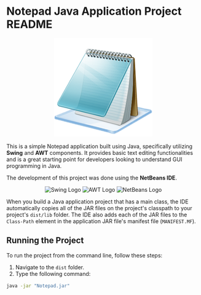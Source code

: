 # Notepad Java Application Project README

<p align="center">
  <img src="https://raw.githubusercontent.com/StepJes/Notepad/readME/src/notepad/icons/notepad.png" alt="Notepad Icon">
</p>

This is a simple Notepad application built using Java, specifically utilizing **Swing** and **AWT** components. It provides basic text editing functionalities and is a great starting point for developers looking to understand GUI programming in Java.

The development of this project was done using the **NetBeans IDE**.
<p align="center">
  <img src="https://techhubsolutions.in/wp-content/uploads/2020/05/maxresdefault.jpg" alt="Swing Logo" width="140" height="100">
  <img src="https://media.geeksforgeeks.org/wp-content/cdn-uploads/20200701230518/AWT.png" alt="AWT Logo" width="250" height="100">
  <img src="https://upload.wikimedia.org/wikipedia/commons/thumb/9/98/Apache_NetBeans_Logo.svg/1200px-Apache_NetBeans_Logo.svg.png" alt="NetBeans Logo" width="100" height="100">
</p>

When you build a Java application project that has a main class, the IDE automatically copies all of the JAR files on the project's classpath to your project's `dist/lib` folder. The IDE also adds each of the JAR files to the `Class-Path` element in the application JAR file's manifest file (`MANIFEST.MF`).

## Running the Project

To run the project from the command line, follow these steps:

1. Navigate to the `dist` folder.
2. Type the following command:

```bash
java -jar "Notepad.jar"
